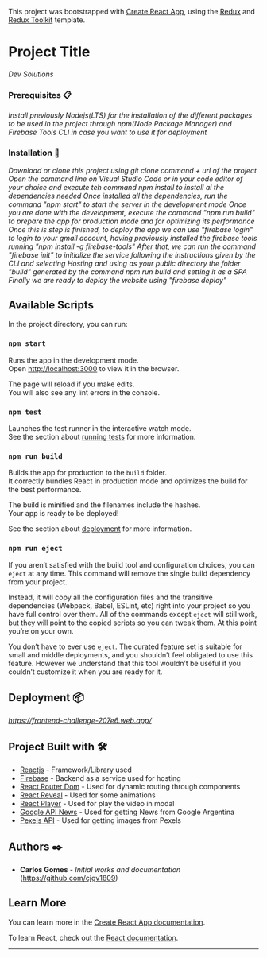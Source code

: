 This project was bootstrapped with [Create React App](https://github.com/facebook/create-react-app), using the [Redux](https://redux.js.org/) and [Redux Toolkit](https://redux-toolkit.js.org/) template.

# Project Title

_Dev Solutions_

### Prerequisites 📋

_Install previously Nodejs(LTS) for the installation of the different packages to be used in the project through npm(Node Package Manager) and Firebase Tools CLI in case you want to use it for deployment_

### Installation 🔧

_Download or clone this project using git clone command + url of the project_
_Open the command line on Visual Studio Code or in your code editor of your choice and execute teh command npm install to install al the dependencies needed_
_Once installed all the dependencies, run the command "npm start" to start the server in the development mode_
_Once you are done with the development, execute the command "npm run build" to prepare the app for production mode and for optimizing its performance_
_Once this is step is finished, to deploy the app we can use "firebase login" to login to your gmail account, having previously installed the firebase tools running "npm install -g firebase-tools"_
_After that, we can run the command "firebase init" to initialize the service following the instructions given by the CLI and selecting Hosting and using as your public directory the folder "build" generated by the command npm run build and setting it as a SPA_
_Finally we are ready to deploy the website using "firebase deploy"_

## Available Scripts

In the project directory, you can run:

### `npm start`

Runs the app in the development mode.<br />
Open [http://localhost:3000](http://localhost:3000) to view it in the browser.

The page will reload if you make edits.<br />
You will also see any lint errors in the console.

### `npm test`

Launches the test runner in the interactive watch mode.<br />
See the section about [running tests](https://facebook.github.io/create-react-app/docs/running-tests) for more information.

### `npm run build`

Builds the app for production to the `build` folder.<br />
It correctly bundles React in production mode and optimizes the build for the best performance.

The build is minified and the filenames include the hashes.<br />
Your app is ready to be deployed!

See the section about [deployment](https://facebook.github.io/create-react-app/docs/deployment) for more information.

### `npm run eject`

If you aren’t satisfied with the build tool and configuration choices, you can `eject` at any time. This command will remove the single build dependency from your project.

Instead, it will copy all the configuration files and the transitive dependencies (Webpack, Babel, ESLint, etc) right into your project so you have full control over them. All of the commands except `eject` will still work, but they will point to the copied scripts so you can tweak them. At this point you’re on your own.

You don’t have to ever use `eject`. The curated feature set is suitable for small and middle deployments, and you shouldn’t feel obligated to use this feature. However we understand that this tool wouldn’t be useful if you couldn’t customize it when you are ready for it.

## Deployment 📦

_https://frontend-challenge-207e6.web.app/_

## Project Built with 🛠️

- [Reactjs](https://reactjs.org/) - Framework/Library used
- [Firebase](https://firebase.google.com/?hl=es) - Backend as a service used for hosting
- [React Router Dom](https://reactrouter.com/web/guides/quick-start) - Used for dynamic routing through components
- [React Reveal](https://www.react-reveal.com/) - Used for some animations
- [React Player](https://www.npmjs.com/package/react-player) - Used for play the video in modal
- [Google API News](https://newsapi.org/s/google-news-ar-api) - Used for getting News from Google Argentina
- [Pexels API](https://www.pexels.com/api/) - Used for getting images from Pexels

## Authors ✒️

- **Carlos Gomes** - _Initial works and documentation_ (https://github.com/cjgv1809)

## Learn More

You can learn more in the [Create React App documentation](https://facebook.github.io/create-react-app/docs/getting-started).

To learn React, check out the [React documentation](https://reactjs.org/).

---
